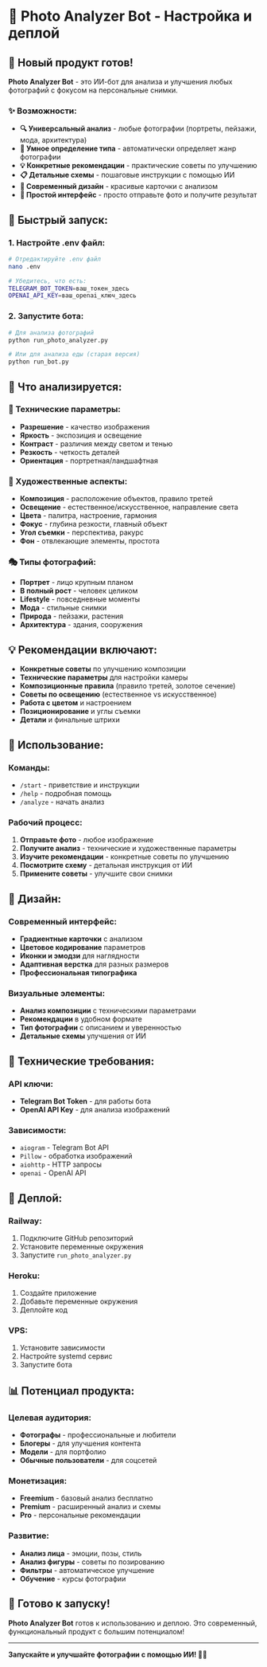 # 📸 Photo Analyzer Bot - Настройка и деплой

## 🎉 Новый продукт готов!

**Photo Analyzer Bot** - это ИИ-бот для анализа и улучшения любых фотографий с фокусом на персональные снимки.

### ✨ Возможности:

- **🔍 Универсальный анализ** - любые фотографии (портреты, пейзажи, мода, архитектура)
- **🎯 Умное определение типа** - автоматически определяет жанр фотографии
- **💡 Конкретные рекомендации** - практические советы по улучшению
- **📋 Детальные схемы** - пошаговые инструкции с помощью ИИ
- **🎨 Современный дизайн** - красивые карточки с анализом
- **📱 Простой интерфейс** - просто отправьте фото и получите результат

## 🚀 Быстрый запуск:

### 1. Настройте .env файл:

```bash
# Отредактируйте .env файл
nano .env

# Убедитесь, что есть:
TELEGRAM_BOT_TOKEN=ваш_токен_здесь
OPENAI_API_KEY=ваш_openai_ключ_здесь
```

### 2. Запустите бота:

```bash
# Для анализа фотографий
python run_photo_analyzer.py

# Или для анализа еды (старая версия)
python run_bot.py
```

## 🎯 Что анализируется:

### 📸 Технические параметры:
- **Разрешение** - качество изображения
- **Яркость** - экспозиция и освещение
- **Контраст** - различия между светом и тенью
- **Резкость** - четкость деталей
- **Ориентация** - портретная/ландшафтная

### 🎨 Художественные аспекты:
- **Композиция** - расположение объектов, правило третей
- **Освещение** - естественное/искусственное, направление света
- **Цвета** - палитра, настроение, гармония
- **Фокус** - глубина резкости, главный объект
- **Угол съемки** - перспектива, ракурс
- **Фон** - отвлекающие элементы, простота

### 🎭 Типы фотографий:
- **Портрет** - лицо крупным планом
- **В полный рост** - человек целиком
- **Lifestyle** - повседневные моменты
- **Мода** - стильные снимки
- **Природа** - пейзажи, растения
- **Архитектура** - здания, сооружения

## 💡 Рекомендации включают:

- **Конкретные советы** по улучшению композиции
- **Технические параметры** для настройки камеры
- **Композиционные правила** (правило третей, золотое сечение)
- **Советы по освещению** (естественное vs искусственное)
- **Работа с цветом** и настроением
- **Позиционирование** и углы съемки
- **Детали** и финальные штрихи

## 📱 Использование:

### Команды:
- `/start` - приветствие и инструкции
- `/help` - подробная помощь
- `/analyze` - начать анализ

### Рабочий процесс:
1. **Отправьте фото** - любое изображение
2. **Получите анализ** - технические и художественные параметры
3. **Изучите рекомендации** - конкретные советы по улучшению
4. **Посмотрите схему** - детальная инструкция от ИИ
5. **Примените советы** - улучшите свои снимки

## 🎨 Дизайн:

### Современный интерфейс:
- **Градиентные карточки** с анализом
- **Цветовое кодирование** параметров
- **Иконки и эмодзи** для наглядности
- **Адаптивная верстка** для разных размеров
- **Профессиональная типографика**

### Визуальные элементы:
- **Анализ композиции** с техническими параметрами
- **Рекомендации** в удобном формате
- **Тип фотографии** с описанием и уверенностью
- **Детальные схемы** улучшения от ИИ

## 🔧 Технические требования:

### API ключи:
- **Telegram Bot Token** - для работы бота
- **OpenAI API Key** - для анализа изображений

### Зависимости:
- `aiogram` - Telegram Bot API
- `Pillow` - обработка изображений
- `aiohttp` - HTTP запросы
- `openai` - OpenAI API

## 🚀 Деплой:

### Railway:
1. Подключите GitHub репозиторий
2. Установите переменные окружения
3. Запустите `run_photo_analyzer.py`

### Heroku:
1. Создайте приложение
2. Добавьте переменные окружения
3. Деплойте код

### VPS:
1. Установите зависимости
2. Настройте systemd сервис
3. Запустите бота

## 📊 Потенциал продукта:

### Целевая аудитория:
- **Фотографы** - профессиональные и любители
- **Блогеры** - для улучшения контента
- **Модели** - для портфолио
- **Обычные пользователи** - для соцсетей

### Монетизация:
- **Freemium** - базовый анализ бесплатно
- **Premium** - расширенный анализ и схемы
- **Pro** - персональные рекомендации

### Развитие:
- **Анализ лица** - эмоции, позы, стиль
- **Анализ фигуры** - советы по позированию
- **Фильтры** - автоматическое улучшение
- **Обучение** - курсы фотографии

## 🎉 Готово к запуску!

**Photo Analyzer Bot** готов к использованию и деплою. Это современный, функциональный продукт с большим потенциалом!

---

**Запускайте и улучшайте фотографии с помощью ИИ! 📸✨**
